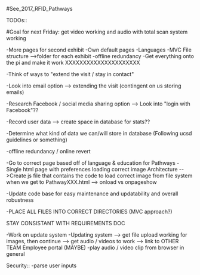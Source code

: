 #See_2017_RFID_Pathways

TODOs::


#Goal for next Friday: get video working and audio with total scan system working


-More pages for second exhibit
-Own default pages
-Languages
-MVC File structure
  -->folder for each exhibit
-offline redundancy
-Get everything onto the pi and make it work XXXXXXXXXXXXXXXXXXXXX



-Think of ways to "extend the visit / stay in contact"

-Look into email option --> extending the visit
  (contingent on us storing emails)

-Research Facebook / social media sharing option
    --> Look into "login with Facebook"??

-Record user data
    --> create space in database for stats??

-Determine what kind of data we can/will store in database
  (Following ucsd guidelines or something)







-offline redundancy / online revert




-Go to correct page based off of language & education for Pathways
-Single html page with preferences loading correct image Architecture
    -->Create js file that contains the code to load correct image from file system
    when we get to PathwayXXX.html --> onload vs onpageshow



-Update code base for easy maintenance and updatability and overall robustness




-PLACE ALL FILES INTO CORRECT DIRECTORIES (MVC approach?)




STAY CONSISTANT WITH REQUIREMENTS DOC



-Work on update system
-Updating system
  --> get file upload working for images, then continue
  --> get audio / videos to work
  --> link to OTHER TEAM Employee portal (MAYBE)
-play audio / video clip from browser in general




Security::
-parse user inputs
